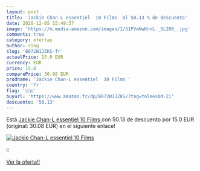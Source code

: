 ```yaml
---
layout: post
title: 'Jackie Chan-L essentiel  10 Films  al 50.13 % de descuento'
date: 2020-12-05 15:49:57
image: 'https://m.media-amazon.com/images/I/51PVwNwKnnL._SL200_.jpg'
comments: true
category: ofertas
author: ring
slug: 'B072W1JZKS-fr'
actualPrice: 15.0 EUR
currency: EUR
price: 15.0
comparePrice: 30.08 EUR
prodname: 'Jackie Chan-L essentiel  10 Films '
country: 'fr'
flag: '🇫🇷'
buyurl: 'https://www.amazon.fr/dp/B072W1JZKS/?tag=tolees0d-21'
descuento: '50.13'
---
```


Está [Jackie Chan-L essentiel  10 Films ](https://www.amazon.fr/dp/B072W1JZKS/?tag=tolees0d-21) con 50.13 de descuento por 15.0 EUR (original: 30.08 EUR) en el siguiente enlace!

[![Jackie Chan-L essentiel  10 Films ](https://m.media-amazon.com/images/I/51PVwNwKnnL._SL200_.jpg)](https://www.amazon.fr/dp/B072W1JZKS/?tag=tolees0d-21)

ℹ️:


[Ver la oferta!!](https://www.amazon.fr/dp/B072W1JZKS/?tag=tolees0d-21)

